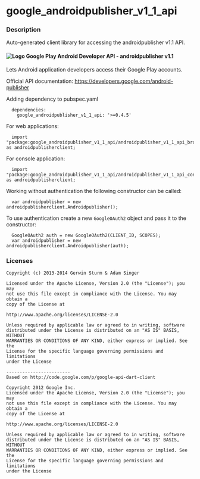# google_androidpublisher_v1_1_api

### Description

Auto-generated client library for accessing the androidpublisher v1.1 API.

#### ![Logo](http://www.google.com/images/icons/product/android-16.png) Google Play Android Developer API - androidpublisher v1.1

Lets Android application developers access their Google Play accounts.

Official API documentation: https://developers.google.com/android-publisher

Adding dependency to pubspec.yaml

```
  dependencies:
    google_androidpublisher_v1_1_api: '>=0.4.5'
```

For web applications:

```
  import "package:google_androidpublisher_v1_1_api/androidpublisher_v1_1_api_browser.dart" as androidpublisherclient;
```

For console application:

```
  import "package:google_androidpublisher_v1_1_api/androidpublisher_v1_1_api_console.dart" as androidpublisherclient;
```

Working without authentication the following constructor can be called:

```
  var androidpublisher = new androidpublisherclient.Androidpublisher();
```

To use authentication create a new `GoogleOAuth2` object and pass it to the constructor:


```
  GoogleOAuth2 auth = new GoogleOAuth2(CLIENT_ID, SCOPES);
  var androidpublisher = new androidpublisherclient.Androidpublisher(auth);
```

### Licenses

```
Copyright (c) 2013-2014 Gerwin Sturm & Adam Singer

Licensed under the Apache License, Version 2.0 (the "License"); you may 
not use this file except in compliance with the License. You may obtain a 
copy of the License at

http://www.apache.org/licenses/LICENSE-2.0

Unless required by applicable law or agreed to in writing, software
distributed under the License is distributed on an "AS IS" BASIS, WITHOUT
WARRANTIES OR CONDITIONS OF ANY KIND, either express or implied. See the
License for the specific language governing permissions and limitations 
under the License

------------------------
Based on http://code.google.com/p/google-api-dart-client

Copyright 2012 Google Inc.
Licensed under the Apache License, Version 2.0 (the "License"); you may 
not use this file except in compliance with the License. You may obtain a
copy of the License at

http://www.apache.org/licenses/LICENSE-2.0

Unless required by applicable law or agreed to in writing, software
distributed under the License is distributed on an "AS IS" BASIS, WITHOUT
WARRANTIES OR CONDITIONS OF ANY KIND, either express or implied. See the
License for the specific language governing permissions and limitations 
under the License

```
